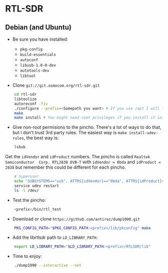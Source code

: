 # RTL-SDR

## Debian (and Ubuntu)

* Be sure you have installed: 
    * `pkg-config`
    * `build-essentials`
    * `autoconf`
    * `libusb-1.0-0-dev`
    * `autotools-dev`
    * `libtool`

* Clone `git://git.osmocom.org/rtl-sdr.git`
```bash
    cd rtl-sdr
    libtoolize
    autoreconf -fiv
    ./configure --prefix=<Somepath you want> # If you use /opt I will find you and I will kill you.
    make
    make install # You might need root privileges if you install it into some dangerous directory.
```
* Give non-root permisions to the pincho. There's a lot of ways to do that, but I don't trust
3rd party rules. The easiest way is `make install-udev-rules`, the best way is:
```bash
    lsbub
```
Get the `idVendor` and `idProduct` numbers. The pincho is called `Realtek Semiconductor 
Corp. RTL2838 DVB-T` with `idVendor = 0bda` and `idProduct = 2838` but remember this
could be different for each pincho.
```bash
    # Superuser
    echo 'SUBSYSTEMS=="usb", ATTRS{idVendor}=="0bda", ATTRS{idProduct}=="2838", MODE:="0666"' > /etc/udev/rules.d/pincho.rules
    service udev restart
    ls -l /dev/
```
* Test the pincho:
```bash
    <prefix>/bin/rtl_test
```

* Download or clone `https://github.com/antirez/dump1090.git`
```bash
    PKG_CONFIG_PATH="$PKG_CONFIG_PATH:<prefix>/lib/pkconfig" make
```
* Add the librtlsdr path to `LD_LIBRARY_PATH`:
```bash
    export LD_LIBRARY_PATH="$LD_LIBRARY_PATH:<prefix>/RTLSDR/lib"
```
* Time to enjoy:
```bash
    ./dump1090 --interactive --net
```



